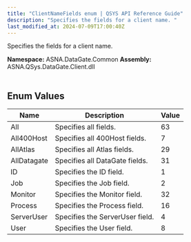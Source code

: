 ```yaml
---
title: "ClientNameFields enum | QSYS API Reference Guide"
description: "Specifies the fields for a client name. "
last_modified_at: 2024-07-09T17:00:40Z
---
```


Specifies the fields for a client name.

**Namespace:** ASNA.DataGate.Common
**Assembly:** ASNA.QSys.DataGate.Client.dll
<br>
<br>

## Enum Values

| Name | Description | Value
| --- | --- | --- 
| All | Specifies all fields. | 63 |
| All400Host | Specifies all 400Host fields. | 7 |
| AllAtlas | Specifies all Atlas fields. | 29 |
| AllDatagate | Specifies all DataGate fields. | 31 |
| ID | Specifies the ID field. | 1 |
| Job | Specifies the Job field. | 2 |
| Monitor | Specifies the Monitor field. | 32 |
| Process | Specifies the Process field. | 16 |
| ServerUser | Specifies the ServerUser field. | 4 |
| User | Specifies the User field. | 8 |
